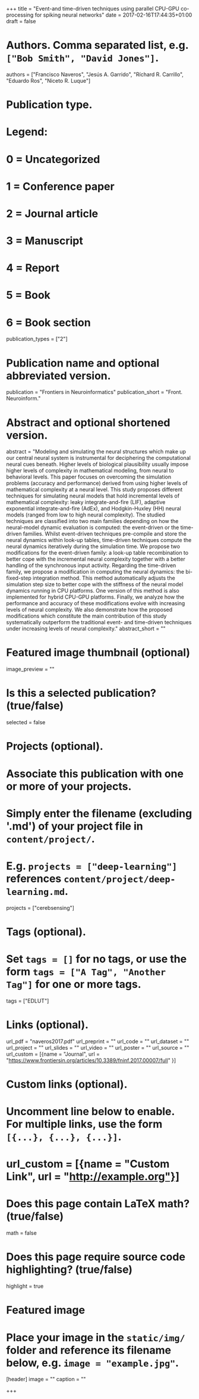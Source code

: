 +++
title = "Event-and time-driven techniques using parallel CPU-GPU co-processing for spiking neural networks"
date = 2017-02-16T17:44:35+01:00
draft = false

# Authors. Comma separated list, e.g. `["Bob Smith", "David Jones"]`.
authors = ["Francisco Naveros", "Jesús A. Garrido", "Ríchard R. Carrillo", "Eduardo Ros", "Niceto R. Luque"]

# Publication type.
# Legend:
# 0 = Uncategorized
# 1 = Conference paper
# 2 = Journal article
# 3 = Manuscript
# 4 = Report
# 5 = Book
# 6 = Book section
publication_types = ["2"]

# Publication name and optional abbreviated version.
publication = "Frontiers in Neuroinformatics"
publication_short = "Front. Neuroinform."

# Abstract and optional shortened version.
abstract = "Modeling and simulating the neural structures which make up our central neural system is instrumental for deciphering the computational neural cues beneath. Higher levels of biological plausibility usually impose higher levels of complexity in mathematical modeling, from neural to behavioral levels. This paper focuses on overcoming the simulation problems (accuracy and performance) derived from using higher levels of mathematical complexity at a neural level. This study proposes different techniques for simulating neural models that hold incremental levels of mathematical complexity: leaky integrate-and-fire (LIF), adaptive exponential integrate-and-fire (AdEx), and Hodgkin-Huxley (HH) neural models (ranged from low to high neural complexity). The studied techniques are classified into two main families depending on how the neural-model dynamic evaluation is computed: the event-driven or the time-driven families. Whilst event-driven techniques pre-compile and store the neural dynamics within look-up tables, time-driven techniques compute the neural dynamics iteratively during the simulation time. We propose two modifications for the event-driven family: a look-up table recombination to better cope with the incremental neural complexity together with a better handling of the synchronous input activity. Regarding the time-driven family, we propose a modification in computing the neural dynamics: the bi-fixed-step integration method. This method automatically adjusts the simulation step size to better cope with the stiffness of the neural model dynamics running in CPU platforms. One version of this method is also implemented for hybrid CPU-GPU platforms. Finally, we analyze how the performance and accuracy of these modifications evolve with increasing levels of neural complexity. We also demonstrate how the proposed modifications which constitute the main contribution of this study systematically outperform the traditional event- and time-driven techniques under increasing levels of neural complexity."
abstract_short = ""

# Featured image thumbnail (optional)
image_preview = ""

# Is this a selected publication? (true/false)
selected = false

# Projects (optional).
#   Associate this publication with one or more of your projects.
#   Simply enter the filename (excluding '.md') of your project file in `content/project/`.
#   E.g. `projects = ["deep-learning"]` references `content/project/deep-learning.md`.
projects = ["cerebsensing"]

# Tags (optional).
#   Set `tags = []` for no tags, or use the form `tags = ["A Tag", "Another Tag"]` for one or more tags.
tags = ["EDLUT"]

# Links (optional).
url_pdf = "naveros2017.pdf"
url_preprint = ""
url_code = ""
url_dataset = ""
url_project = ""
url_slides = ""
url_video = ""
url_poster = ""
url_source = ""
url_custom = [{name = "Journal", url = "https://www.frontiersin.org/articles/10.3389/fninf.2017.00007/full" }]

# Custom links (optional).
#   Uncomment line below to enable. For multiple links, use the form `[{...}, {...}, {...}]`.
# url_custom = [{name = "Custom Link", url = "http://example.org"}]

# Does this page contain LaTeX math? (true/false)
math = false

# Does this page require source code highlighting? (true/false)
highlight = true

# Featured image
# Place your image in the `static/img/` folder and reference its filename below, e.g. `image = "example.jpg"`.
[header]
image = ""
caption = ""

+++
